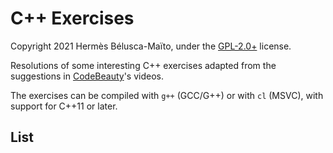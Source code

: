 # C++ Exercises

Copyright 2021 Hermès Bélusca-Maïto, under the [GPL-2.0+](https://spdx.org/licenses/GPL-2.0+) license.

Resolutions of some interesting C++ exercises adapted from the suggestions
in [CodeBeauty](https://www.youtube.com/channel/UCl5-BV9aRaeDVohpE4sqJiQ)'s
videos.

The exercises can be compiled with `g++` (GCC/G++) or with `cl` (MSVC),
with support for C++11 or later.

## List
